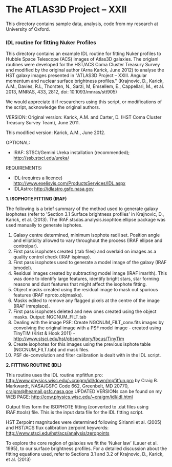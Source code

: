 # The ATLAS3D Project – XXII

This directory contains sample data, analysis, code from my research at University of Oxford.  


### IDL routine for fitting Nuker Profiles

This directory contains an example IDL routine for fitting Nuker
profiles to Hubble Space Telescope (ACS) images of Atlas3D
galaxies. The origianl routines were developed for the HST/ACS Coma
Cluster Treasury Survey and modified by the original author (Arna
Karick, June 2012) to analyse the HST galaxy images presented in
"ATLAS3D Project – XXIII. Angular momentum and nuclear surface
brightness profiles." (Krajnovic, D., Karick, A.M., Davies, R.L,
Thorsten, N., Sarzi, M, Emsellem, E., Cappellari, M., et al. 2013,
MNRAS, 433, 2812, doi: 10.1093/mnras/stt905)

We would appreciate it if researchers using this script, or
modifications of the script, acknowledge the original authors.

VERSION:
Original version: Karick, A.M. and Carter, D. (HST Coma Cluster
Treasury Survey Team), June 2011.  

This modified version: Karick, A.M., June 2012.

OPTIONAL: 
- IRAF: STSCI/Gemini Ureka installation (recommended); http://ssb.stsci.edu/ureka/

REQUIREMENTS:
- IDL:(requires a licence) http://www.exelisvis.com/ProductsServices/IDL.aspx  
- IDLAstro: http://idlastro.gsfc.nasa.gov


**1. ISOPHOTE FITTING (IRAF)**

The following is a brief summary of the method used to generate galaxy
isophotes (refer to 'Section 3.1 Surface brightness profiles' in
Krajnovic, D., Karick, et al. (2013). The
IRAF.stsdas.analysis.isophtoe.ellipse package was used manually to
generate isphotes.

1. Galaxy centre determined, minimum isophote radii set. Position
   angle and ellipticity allowed to vary throughout the process (IRAF
   ellipse and controlpar).
2. First pass isophotes created (.tab files) and overlaid on images as
   a quality control check (IRAF ispimap).
3. First pass isophotes used to generate a model image of the galaxy
   (IRAF bmodel).
4. Residual images created by subtracting model image (IRAF
   imarith). This was done to identify large features, identify bright
   stars, star forming reasons and dust features that might affect the
   isophote fitting.
5. Object masks created using the residual image to mask out spurious features (IRAF nproto.objmasks).
6. Masks edited to remove any flagged pixels at the centre of the image (IRAF imreplace).
7. First pass isophotes deleted and new ones created using the object masks. Output: NGCNUM_FILT.tab
8. Dealing with the image PSF: Create NGCNUM_FILT_conv.fits images by
   convolving the original image with a PSF model image - created
   using TinyTIM (Krist & Hook 2011) -
   http://www.stsci.edu/hst/observatory/focus/TinyTim
9. Create isophotes for this images using the previous isphote table (NGCNUM_FILT.tab) and mask files. 
10. PSF de-convolution and filter calibration is dealt with in the IDL script.

**2. FITTING ROUTINE (IDL)**

This routine uses the IDL routine mpfitfun.pro:
http://www.physics.wisc.edu/~craigm/idl/down/mpfitfun.pro by Craig
B. Markwardt, NASA/GSFC Code 662, Greenbelt, MD 20770,
craigm@lheamail.gsfc.nasa.gov UPDATED VERSIONs can be found on my WEB
PAGE: http://cow.physics.wisc.edu/~craigm/idl/idl.html

Output files form the ISOPHOTE fitting (converted to .dat files using
IRAF.ttools) file. This is the input data file for the IDL fitting
script.

HST Zerpoint magnitudes were determined following Sirianni et
al. (2005) and HST/ACS flux calibration zerpoint keywords:
http://www.stsci.edu/hst/acs/analysis/zeropoints

To explore the core region of galaxies we fit the ‘Nuker law’ (Lauer
et al. 1995), to our surface brightness profiles. For a detailed
discussion about the fitting equations used, refer to Sections 3.1 and
3.2 of Krajnovic, D., Karick, et al. (2013)

